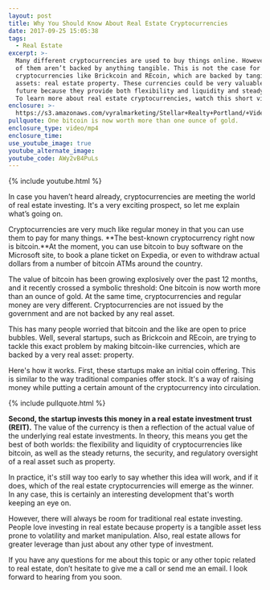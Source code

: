 ```yaml
---
layout: post
title: Why You Should Know About Real Estate Cryptocurrencies
date: 2017-09-25 15:05:38
tags:
  - Real Estate
excerpt: >-
  Many different cryptocurrencies are used to buy things online. However, a lot
  of them aren’t backed by anything tangible. This is not the case for new
  cryptocurrencies like Brickcoin and REcoin, which are backed by tangible
  assets: real estate property. These currencies could be very valuable in the
  future because they provide both flexibility and liquidity and steady returns.
  To learn more about real estate cryptocurrencies, watch this short video.
enclosure: >-
  https://s3.amazonaws.com/vyralmarketing/Stellar+Realty+Portland/+Videos/2017/Portland+Real+Estate+Agent-+What+You+Should+Know+About+Cryptocurrency.mp4
pullquote: One bitcoin is now worth more than one ounce of gold.
enclosure_type: video/mp4
enclosure_time:
use_youtube_image: true
youtube_alternate_image:
youtube_code: AWy2vB4PuLs
---
```



{% include youtube.html %}

In case you haven’t heard already, cryptocurrencies are meeting the world of real estate investing. It's a very exciting prospect, so let me explain what’s going on.

Cryptocurrencies are very much like regular money in that you can use them to pay for many things. **The best-known cryptocurrency right now is bitcoin.**At the moment, you can use bitcoin to buy software on the Microsoft site, to book a plane ticket on Expedia, or even to withdraw actual dollars from a number of bitcoin ATMs around the country.

The value of bitcoin has been growing explosively over the past 12 months, and it recently crossed a symbolic threshold: One bitcoin is now worth more than an ounce of gold. At the same time, cryptocurrencies and regular money are very different. Cryptocurrencies are not issued by the government and are not backed by any real asset.

This has many people worried that bitcoin and the like are open to price bubbles. Well, several startups, such as Brickcoin and REcoin, are trying to tackle this exact problem by making bitcoin-like currencies, which are backed by a very real asset: property.

Here's how it works. First, these startups make an initial coin offering. This is similar to the way traditional companies offer stock. It's a way of raising money while putting a certain amount of the cryptocurrency into circulation.

{% include pullquote.html %}

**Second, the startup invests this money in a real estate investment trust (REIT).** The value of the currency is then a reflection of the actual value of the underlying real estate investments. In theory, this means you get the best of both worlds: the flexibility and liquidity of cryptocurrencies like bitcoin, as well as the steady returns, the security, and regulatory oversight of a real asset such as property.

In practice, it's still way too early to say whether this idea will work, and if it does, which of the real estate cryptocurrencies will emerge as the winner. In any case, this is certainly an interesting development that's worth keeping an eye on.

However, there will always be room for traditional real estate investing. People love investing in real estate because property is a tangible asset less prone to volatility and market manipulation. Also, real estate allows for greater leverage than just about any other type of investment.

If you have any questions for me about this topic or any other topic related to real estate, don’t hesitate to give me a call or send me an email. I look forward to hearing from you soon.